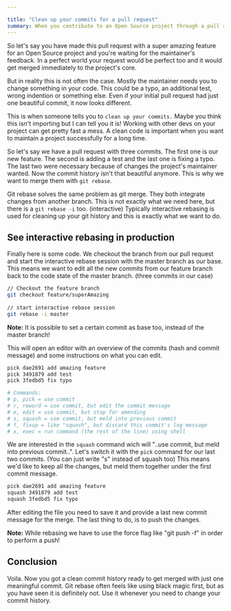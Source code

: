 ```yaml
---

title: "Clean up your commits for a pull request"
summary: When you contribute to an Open Source project through a pull request, the maintainer often wants you to clean up your commits. I will show you what that means and why git rebase is your command of choice here.
---
```



So let's say you have made this pull request with a super amazing feature for
 an Open Source project and you're waiting for the maintainer's feedback. In 
 a perfect world your request would be perfect too and it would get merged 
 immediately to the project's core.
 
 But in reality this is not often the case. Mostly the maintainer needs you to
  change something in your code. This could be a typo, an additional test, 
  wrong indention or something else. Even if your initial pull request had just
   one beautiful commit, it now looks different.
   
   This is when someone tells you to `clean up your commits.` Maybe you think 
   this isn't importing but I can tell you it is! Working with other devs on 
   your project can get pretty fast a mess. A clean code is important when 
   you want to maintain a project successfully for a long time.
   
So let's say we have a pull request with three commits. The first one
   is our new feature. The second is adding a test and the last one is 
   fixing a typo. The last two were necessary because of changes the project's 
   maintainer wanted. Now the commit history isn't that beautiful anymore. This is why we want 
   to merge them with `git rebase`.
     
 Git rebase solves the same problem as git merge. They both integrate 
 changes from another branch. This is not exactly what we need here, 
 but there is a `git rebase -i` too. (interactive) Typically interactive 
 rebasing is used for cleaning up your git history and this is exactly what 
 we want to do.
 
## See interactive rebasing in production
 
 Finally here is some code. We checkout the branch from our pull request 
 and start the interactive rebase session with the 
 master branch as our base. This means we want to edit all the new 
 commits from our feature branch back to the code state of the master 
 branch. (three commits in our case)
 
```bash
// Checkout the feature branch
git checkout feature/superAmazing
 
// start interactive rebase session
git rebase -i master
```

 <div class="blognote"><strong>Note:</strong> It is possible to set a certain 
 commit as base too, instead of the master branch!</div>

This will open an editor with an overview of the commits (hash and commit 
message) and some instructions on what you can edit.

```bash
pick dae2691 add amazing feature
pick 3491879 add test
pick 3fedbd5 fix typo

# Commands:
# p, pick = use commit
# r, reword = use commit, but edit the commit message
# e, edit = use commit, but stop for amending
# s, squash = use commit, but meld into previous commit
# f, fixup = like "squash", but discard this commit's log message
# x, exec = run command (the rest of the line) using shell
```

We are interested in the `squash` command wich will "..use commit, but 
meld into previous commit..". Let's switch it with the `pick` command for
 our last two commits. (You can just write "s" instead of squash too)
 This means we'd like to keep all the changes, but meld
  them together under the first commit message.
 
```bash
pick dae2691 add amazing feature
squash 3491879 add test
squash 3fedbd5 fix typo
```
    
After editing the file you need to save it and provide a last new commit 
message for the merge. The last thing to do, is to push the changes.
 
  <div class="blognote"><strong>Note:</strong> While rebasing we have to use the 
  force flag like "git push -f" in order to perform a push!</div>
  
## Conclusion

Voila. Now you got a clean commit history ready to get 
merged with just one meaningful commit. Git rebase often feels like using black 
magic first, but as you have seen it is definitely not. Use it whenever you 
need to change your commit history.
    